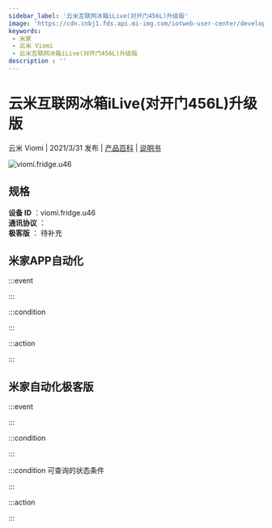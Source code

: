 ```yaml
---
sidebar_label: '云米互联网冰箱iLive(对开门456L)升级版'
image: 'https://cdn.cnbj1.fds.api.mi-img.com/iotweb-user-center/developer_1679047840998clDFe9GP.png?GalaxyAccessKeyId=AKVGLQWBOVIRQ3XLEW&Expires=9223372036854775807&Signature=q7eBcJQAeJCYGHoFaZRs0+Om9cc='
keywords: 
 - 米家
 - 云米 Viomi
 - 云米互联网冰箱iLive(对开门456L)升级版
description : ''
---
```

# 云米互联网冰箱iLive(对开门456L)升级版

云米 Viomi | 2021/3/31 发布 | [产品百科](https://home.mi.com/webapp/content/baike/product/index.html?model=viomi.fridge.u46/) | [说明书](https://home.mi.com/views/introduction.html?model=viomi.fridge.u46&region=cn)

![viomi.fridge.u46](https://cdn.cnbj1.fds.api.mi-img.com/iotweb-user-center/developer_1679047840998clDFe9GP.png?GalaxyAccessKeyId=AKVGLQWBOVIRQ3XLEW&Expires=9223372036854775807&Signature=q7eBcJQAeJCYGHoFaZRs0+Om9cc=)

## 规格  
> 
**设备 ID** ：viomi.fridge.u46  
**通讯协议** ：  
**极客版**  ： 待补充 


## 米家APP自动化  

:::event  

:::

:::condition  

:::

:::action   

:::

## 米家自动化极客版  

:::event  

:::

:::condition  

:::

:::condition 可查询的状态条件  

:::

:::action  

:::

        
